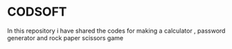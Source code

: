 # CODSOFT
In this repository i have shared the codes for making a calculator , password generator and rock paper scissors game
